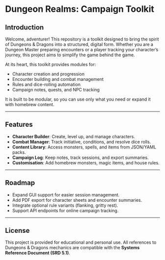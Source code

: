# Dungeon Realms: Campaign Toolkit

## Introduction
Welcome, adventurer! This repository is a toolkit designed to bring the spirit of Dungeons & Dragons into a structured, digital form. Whether you are a Dungeon Master preparing encounters or a player tracking your character’s journey, this project aims to simplify the game behind the game.  

At its heart, this toolkit provides modules for:  
- Character creation and progression  
- Encounter building and combat management  
- Rules and dice-rolling automation  
- Campaign notes, quests, and NPC tracking  

It is built to be modular, so you can use only what you need or expand it with homebrew content.  

---

## Features
- **Character Builder**: Create, level up, and manage characters.  
- **Combat Manager**: Track initiative, conditions, and resolve dice rolls.  
- **Content Library**: Access monsters, spells, and items from JSON/YAML packs.  
- **Campaign Log**: Keep notes, track sessions, and export summaries.  
- **Customisation**: Add homebrew monsters, magic items, and house rules.  

---

## Roadmap
- Expand GUI support for easier session management.  
- Add PDF export for character sheets and encounter summaries.  
- Integrate optional rule variants (flanking, gritty rest).  
- Support API endpoints for online campaign tracking.  

---

## License
This project is provided for educational and personal use. All references to Dungeons & Dragons mechanics are compatible with the **Systems Reference Document (SRD 5.1)**.  
